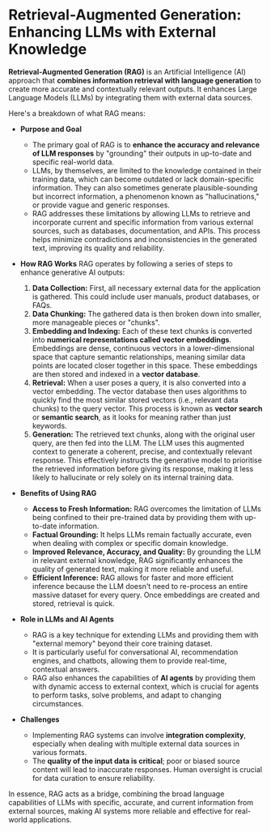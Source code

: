 # Retrieval-Augmented Generation: Enhancing LLMs with External Knowledge

**Retrieval-Augmented Generation (RAG)** is an Artificial Intelligence (AI) approach that **combines information retrieval with language generation** to create more accurate and contextually relevant outputs. It enhances Large Language Models (LLMs) by integrating them with external data sources.

Here's a breakdown of what RAG means:

- **Purpose and Goal**
    
    - The primary goal of RAG is to **enhance the accuracy and relevance of LLM responses** by "grounding" their outputs in up-to-date and specific real-world data.
    - LLMs, by themselves, are limited to the knowledge contained in their training data, which can become outdated or lack domain-specific information. They can also sometimes generate plausible-sounding but incorrect information, a phenomenon known as "hallucinations," or provide vague and generic responses.
    - RAG addresses these limitations by allowing LLMs to retrieve and incorporate current and specific information from various external sources, such as databases, documentation, and APIs. This process helps minimize contradictions and inconsistencies in the generated text, improving its quality and reliability.
- **How RAG Works** RAG operates by following a series of steps to enhance generative AI outputs:
    
    1. **Data Collection:** First, all necessary external data for the application is gathered. This could include user manuals, product databases, or FAQs.
    2. **Data Chunking:** The gathered data is then broken down into smaller, more manageable pieces or "chunks".
    3. **Embedding and Indexing:** Each of these text chunks is converted into **numerical representations called vector embeddings**. Embeddings are dense, continuous vectors in a lower-dimensional space that capture semantic relationships, meaning similar data points are located closer together in this space. These embeddings are then stored and indexed in a **vector database**.
    4. **Retrieval:** When a user poses a query, it is also converted into a vector embedding. The vector database then uses algorithms to quickly find the most similar stored vectors (i.e., relevant data chunks) to the query vector. This process is known as **vector search** or **semantic search**, as it looks for meaning rather than just keywords.
    5. **Generation:** The retrieved text chunks, along with the original user query, are then fed into the LLM. The LLM uses this augmented context to generate a coherent, precise, and contextually relevant response. This effectively instructs the generative model to prioritise the retrieved information before giving its response, making it less likely to hallucinate or rely solely on its internal training data.
- **Benefits of Using RAG**
    
    - **Access to Fresh Information:** RAG overcomes the limitation of LLMs being confined to their pre-trained data by providing them with up-to-date information.
    - **Factual Grounding:** It helps LLMs remain factually accurate, even when dealing with complex or specific domain knowledge.
    - **Improved Relevance, Accuracy, and Quality:** By grounding the LLM in relevant external knowledge, RAG significantly enhances the quality of generated text, making it more reliable and useful.
    - **Efficient Inference:** RAG allows for faster and more efficient inference because the LLM doesn't need to re-process an entire massive dataset for every query. Once embeddings are created and stored, retrieval is quick.
- **Role in LLMs and AI Agents**
    
    - RAG is a key technique for extending LLMs and providing them with "external memory" beyond their core training dataset.
    - It is particularly useful for conversational AI, recommendation engines, and chatbots, allowing them to provide real-time, contextual answers.
    - RAG also enhances the capabilities of **AI agents** by providing them with dynamic access to external context, which is crucial for agents to perform tasks, solve problems, and adapt to changing circumstances.
- **Challenges**
    
    - Implementing RAG systems can involve **integration complexity**, especially when dealing with multiple external data sources in various formats.
    - The **quality of the input data is critical**; poor or biased source content will lead to inaccurate responses. Human oversight is crucial for data curation to ensure reliability.

In essence, RAG acts as a bridge, combining the broad language capabilities of LLMs with specific, accurate, and current information from external sources, making AI systems more reliable and effective for real-world applications.